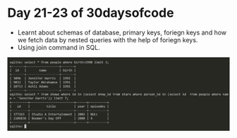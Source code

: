 # Day 21-23 of 30daysofcode

- Learnt about schemas of database, primary keys, foriegn keys and how we fetch data by nested queries with the help of foriegn keys.
- Using join command in SQL.
  
![sample.png](./nested_queries.png)
